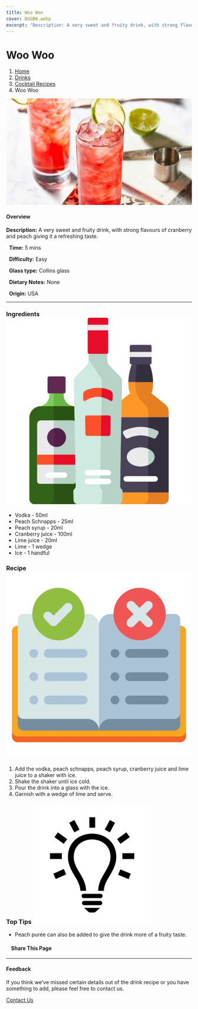 ```yaml
---
title: Woo Woo
cover: BGGBW.webp
excerpt: "Description: A very sweet and fruity drink, with strong flavours of cranberry and peach giving it a refreshing taste."
---
```


# Woo Woo

1.  [Home](/)
2.  [Drinks](drinks)
3.  [Cocktail Recipes](drinks/cocktailrecipes)
4.  Woo Woo

![](images/woowoo.webp)

#### Overview

**Description:** A very sweet and fruity drink, with strong flavours of cranberry and peach giving it a refreshing taste.

  **Time:** 5 mins

  **Difficulty:** Easy

  **Glass type:** Collins glass

  **Dietary Notes:** None

  **Origin:** USA

* * *

### Ingredients ![target](images/liquor.webp)

-   Vodka - 50ml
-   Peach Schnapps - 25ml
-   Peach syrup - 20ml
-   Cranberry juice - 100ml
-   Lime juice - 20ml
-   Lime - 1 wedge
-   Ice - 1 handful

### Recipe ![target](images/rules.webp)

1.  Add the vodka, peach schnapps, peach syrup, cranberry juice and lime juice to a shaker with ice.
2.  Shake the shaker until ice cold.
3.  Pour the drink into a glass with the ice.
4.  Garnish with a wedge of lime and serve.

### Top Tips ![target](images/lightbulb.webp)

-   Peach purée can also be added to give the drink more of a fruity taste.

####     Share This Page

[](https://www.facebook.com/sharer/sharer.php?u=beergogglegames.co.uk/Drinks/CocktailRecipes/woo-woo)[](https://www.instagram.com/direct/new/)[](https://twitter.com/intent/tweet?url=beergogglegames.co.uk/Drinks/CocktailRecipes/woo-woo)

* * *

#### Feedback

If you think we've missed certain details out of the drink recipe or you have something to add, please feel free to contact us.

  
  
  
[Contact Us](contact)
